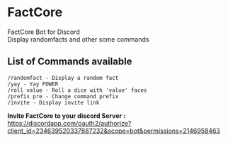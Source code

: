 # FactCore
FactCore Bot for Discord  
Display randomfacts and other some commands  

## List of Commands available
```
/randomfact - Display a random fact
/yay - Yay POWER
/roll value - Roll a dice with 'value' faces
/prefix pre - Change command prefix
/invite - Display invite link
```

**Invite FactCore to your discord Server :** https://discordapp.com/oauth2/authorize?client_id=234639520337887232&scope=bot&permissions=2146958463
